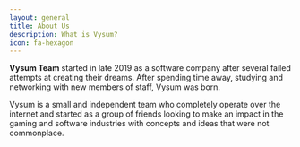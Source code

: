 ```yaml
---
layout: general
title: About Us
description: What is Vysum?
icon: fa-hexagon
---
```

**Vysum Team** started in late 2019 as a software company after several failed attempts at
creating their dreams. After spending time away, studying and networking with new members of
staff, Vysum was born.

Vysum is a small and independent team who completely operate over the internet and started 
as a group of friends looking to make an impact in the gaming and software industries with 
concepts and ideas that were not commonplace. 
